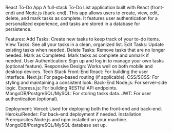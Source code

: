 React To-Do App
A full-stack To-Do List application built with React (front-end) and Node.js (back-end). This app allows users to create, view, edit, delete, and mark tasks as complete. It features user authentication for a personalized experience, and tasks are stored in a database for persistence.

Features:
Add Tasks: Create new tasks to keep track of your to-do items.
View Tasks: See all your tasks in a clean, organized list.
Edit Tasks: Update existing tasks when needed.
Delete Tasks: Remove tasks that are no longer needed.
Mark as Completed: Mark tasks as complete and unmark if needed.
User Authentication: Sign up and log in to manage your own tasks (optional feature).
Responsive Design: Works well on both mobile and desktop devices.
Tech Stack
Front-End
React: For building the user interface.
Next.js: For page-based routing (if applicable).
CSS/SCSS: For styling and maintaining a consistent look.
Back-End
Node.js: For server-side logic.
Express.js: For building RESTful API endpoints.
MongoDB/PostgreSQL/MySQL: For storing tasks data.
JWT: For user authentication (optional).

Deployment:
Vercel: Used for deploying both the front-end and back-end.
Heroku/Render: For back-end deployment if needed.
Installation
Prerequisites
Node.js and npm installed on your machine.
MongoDB/PostgreSQL/MySQL database set up.